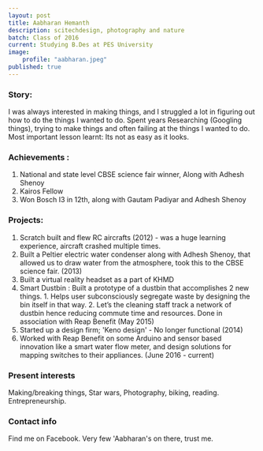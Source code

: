 ```yaml
---
layout: post
title: Aabharan Hemanth
description: scitechdesign, photography and nature
batch: Class of 2016
current: Studying B.Des at PES University
image: 
    profile: "aabharan.jpeg"
published: true
---
```

### Story: 

I was always interested in making things, and I struggled a lot in figuring out how to do the things I wanted to do. Spent years Researching (Googling things), trying to make things and often failing at the things I wanted to do. Most important lesson learnt: Its not as easy as it looks.

### Achievements : 

1. National and state level CBSE science fair winner, Along with Adhesh Shenoy 
2. Kairos Fellow
3. Won Bosch I3 in 12th, along with Gautam Padiyar and Adhesh Shenoy

### Projects: 

1. Scratch built and flew RC aircrafts (2012) - was a huge learning experience, aircraft crashed multiple times.
2. Built a Peltier electric water condenser along with Adhesh Shenoy, that allowed us to draw water from the atmosphere, took this to the CBSE science fair. (2013)
3. Built a virtual reality headset as a part of KHMD
4. Smart Dustbin : Built a prototype of a dustbin that accomplishes 2 new things. 1. Helps user subconsciously segregate waste by designing the bin itself in that way. 2. Let’s the cleaning staff track a network of dustbin hence reducing commute time and resources. Done in association with Reap Benefit (May 2015)
5. Started up a design firm; 'Keno design' - No longer functional (2014)
6. Worked with Reap Benefit on some Arduino and sensor based innovation like a smart water flow meter, and design solutions for mapping switches to their appliances. (June 2016 - current)


### Present interests

Making/breaking things, Star wars, Photography, biking, reading. Entrepreneurship.

### Contact info

Find me on Facebook. Very few 'Aabharan's on there, trust me.

